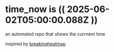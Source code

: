 # time_now is (( 2025-06-02T05:00:00.088Z ))

an automated repo that shows the currnent time

inspired by [breakingheatmap](https://github.com/breakingheatmap/breakingheatmap)